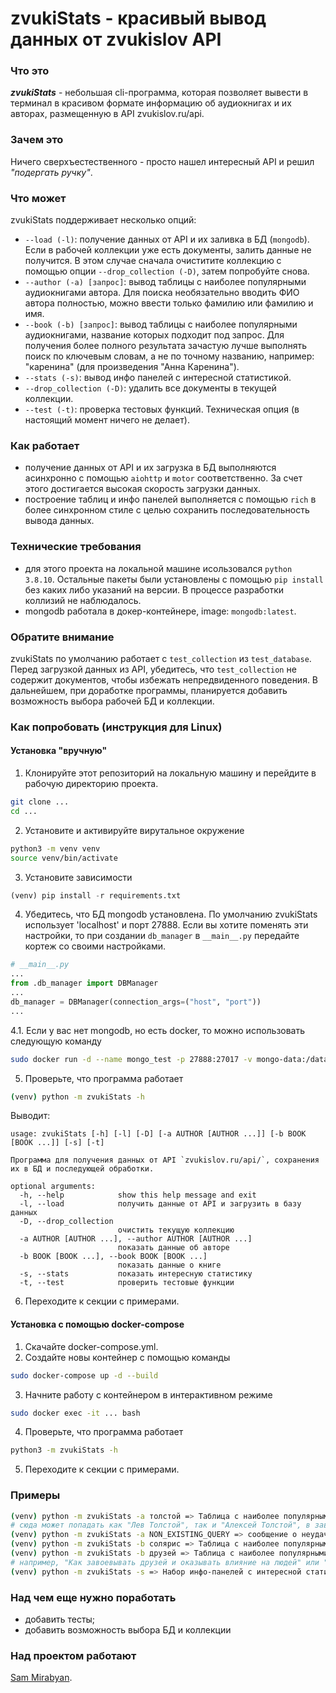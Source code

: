 # zvukiStats - красивый вывод данных от zvukislov API

### Что это
_**zvukiStats**_ - небольшая cli-программа, которая позволяет вывести в терминал в красивом формате информацию об аудиокнигах и их авторах, размещенную в API zvukislov.ru/api.

### Зачем это
Ничего сверхъестественного - просто нашел интересный API и решил *"подергать ручку"*.

### Что может
zvukiStats поддерживает несколько опций:
- `--load (-l)`: получение данных от API и их заливка в БД (`mongodb`). Если в рабочей коллекции уже есть документы, залить данные не получится. В этом случае сначала очиститите коллекцию с помощью опции `--drop_collection (-D)`, затем попробуйте снова.
- `--author (-a) [запрос]`: вывод таблицы с наиболее популярными аудиокнигами автора. Для поиска необязательно вводить ФИО автора полностью, можно ввести только фамилию или фамилию и имя.
- `--book (-b) [запрос]`: вывод таблицы с наиболее популярными аудиокнигами, название которых подходит под запрос. Для получения более полного результата зачастую лучше выполнять поиск по ключевым словам, а не по точному названию, например: "каренина" (для произведения "Анна Каренина").
- `--stats (-s)`: вывод инфо панелей с интересной статистикой.
- `--drop_collection (-D)`: удалить все документы в текущей коллекции.
- `--test (-t)`: проверка тестовых функций. Техническая опция (в настоящий момент ничего не делает).

### Как работает
- получение данных от API и их загрузка в БД выполняются асинхронно с помощью `aiohttp` и `motor` соответственно. За счет этого достигается высокая скорость загрузки данных.
- построение таблиц и инфо панелей выполняется с помощью `rich` в более синхронном стиле с целью сохранить последовательность вывода данных.

### Технические требования
- для этого проекта на локальной машине исользовался `python 3.8.10`. Остальные пакеты были установлены с помощью `pip install` без каких либо указаний на версии. В процессе разработки коллизий не наблюдалось.
- mongodb работала в докер-контейнере, image: `mongodb:latest`.

### Обратите внимание
zvukiStats по умолчанию работает с `test_collection` из `test_database`. Перед загрузкой данных из API, убедитесь, что `test_collection` не содержит документов, чтобы избежать непредвиденного поведения.
В дальнейшем, при доработке программы, планируется добавить возможность выбора рабочей БД и коллекции.

### Как попробовать (инструкция для Linux)
#### Установка "вручную"
1. Клонируйте этот репозиторий на локальную машину и перейдите в рабочую директорию проекта.
```bash
git clone ...
cd ...
```
2. Установите и активируйте вирутальное окружение
```bash
python3 -m venv venv
source venv/bin/activate
```
3. Установите зависимости
```python
(venv) pip install -r requirements.txt
```
4. Убедитесь, что БД mongodb установлена. По умолчанию zvukiStats использует 'localhost' и порт 27888. Если вы хотите поменять эти настройки, то при создании `db_manager` в `__main__.py` передайте кортеж со своими настройками.
```python
# __main__.py
...
from .db_manager import DBManager
...
db_manager = DBManager(connection_args=("host", "port"))
...
```
4.1. Если у вас нет mongodb, но есть docker, то можно использовать следующую команду
```bash
sudo docker run -d --name mongo_test -p 27888:27017 -v mongo-data:/data/db mongo:latest
```
5. Проверьте, что программа работает
```bash
(venv) python -m zvukiStats -h
```
Выводит:
```
usage: zvukiStats [-h] [-l] [-D] [-a AUTHOR [AUTHOR ...]] [-b BOOK [BOOK ...]] [-s] [-t]

Программа для получения данных от API `zvukislov.ru/api/`, сохранения их в БД и последующей обработки.

optional arguments:
  -h, --help            show this help message and exit
  -l, --load            получить данные от API и загрузить в базу данных
  -D, --drop_collection
                        очистить текущую коллекцию
  -a AUTHOR [AUTHOR ...], --author AUTHOR [AUTHOR ...]
                        показать данные об авторе
  -b BOOK [BOOK ...], --book BOOK [BOOK ...]
                        показать данные о книге
  -s, --stats           показать интересную статистику
  -t, --test            проверить тестовые функции
```
6. Переходите к секции с примерами.

#### Установка с помощью docker-compose
1. Скачайте docker-compose.yml.
2. Создайте новы контейнер с помощью команды
```bash
sudo docker-compose up -d --build 
```
3. Начните работу с контейнером в интерактивном режиме
```bash
sudo docker exec -it ... bash
```
4. Проверьте, что программа работает
```bash
python3 -m zvukiStats -h
```
5. Переходите к секции с примерами.

### Примеры
```bash
(venv) python -m zvukiStats -a толстой => Таблица с наиболее популярными аудиокнигами, в имени автора которых есть слово "толстой";
# сюда может попадать как "Лев Толстой", так и "Алексей Толстой", в зависимости от популярности книг.
(venv) python -m zvukiStats -a NON_EXISTING_QUERY => сообщение о неудачном выполнении запроса (очевидно);
(venv) python -m zvukiStats -b солярис => Таблица с наиболее популярными аудиокнигами, в названии которых есть слово "солярис";
(venv) python -m zvukiStats -b друзей => Таблица с наиболее популярными аудиокнигами, в названии которых есть слово "друзей";
# например, "Как завоевывать друзей и оказывать влияние на людей" или "Приключения Незнайки и его друзей".
(venv) python -m zvukiStats -s => Набор инфо-панелей с интересной статистикой по БД.
```
### Над чем еще нужно поработать
- добавить тесты;
- добавить возможность выбора БД и коллекции

### Над проектом работают
[Sam Mirabyan](https://sammirabyan.github.io).